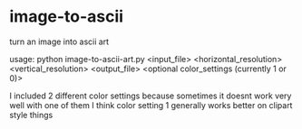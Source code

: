 # image-to-ascii
turn an image into ascii art

usage:
python image-to-ascii-art.py <input_file> <horizontal_resolution> <vertical_resolution> <output_file> <optional color_settings (currently 1 or 0)>

I included 2 different color settings because sometimes it doesnt work very well with one of them
I think color setting 1 generally works better on clipart style things
